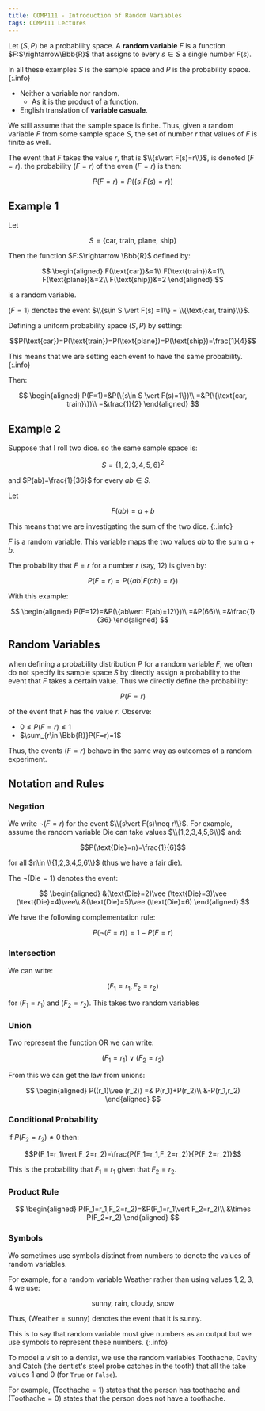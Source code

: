 ```yaml
---
title: COMP111 - Introduction of Random Variables
tags: COMP111 Lectures
---
```

Let $(S,P)$ be a probability space. A **random variable** $F$ is a function $F:S\rightarrow\Bbb{R}$ that assigns to every $s\in S$ a single number $F(s)$. 

In all these examples $S$ is the sample space and $P$ is the probability space.
{:.info}

* Neither a variable nor random.
	* As it is the product of a function.
* English translation of **variable casuale**.

We still assume that the sample space is finite. Thus, given a random variable $F$ from some sample space $S$, the set of number $r$ that values of $F$ is finite as well.

The event that $F$ takes the value $r$, that is $\\{s\vert F(s)=r\\}$, is denoted $(F=r)$. the probability $(F=r)$ of the even $(F=r)$ is then:

$$P(F=r)=P(\{s\vert F(s)=r\})$$

## Example 1
Let

$$S=\{\text{car, train, plane, ship}\}$$

Then the function $F:S\rightarrow \Bbb{R}$ defined by:

$$
\begin{aligned}
F(\text{car})&=1\\
F(\text{train})&=1\\
F(\text{plane})&=2\\
F(\text{ship})&=2
\end{aligned}
$$

is a random variable.

$(F=1)$ denotes the event $\\{s\in S \vert F(s) =1\\} = \\{\text{car, train}\\}$.

Defining a uniform probability space $(S,P)$ by setting:

$$P(\text{car})=P(\text{train})=P(\text{plane})=P(\text{ship})=\frac{1}{4}$$

This means that we are setting each event to have the same probability.
{:.info}

Then:

$$
\begin{aligned}
P(F=1)=&P(\{s\in S \vert F(s)=1\})\\
=&P(\{\text{car, train}\})\\
=&\frac{1}{2}
\end{aligned}
$$

## Example 2
Suppose that I roll two dice. so the same sample space is:

$$S=\{1,2,3,4,5,6\}^2$$

and $P(ab)=\frac{1}{36}$ for every $ab\in S$.

Let 

$$F(ab) = a+b$$

This means that we are investigating the sum of the two dice.
{:.info}

$F$ is a random variable. This variable maps the two values $ab$ to the sum $a+b$. 

The probability that $F=r$ for a number $r$ (say, 12) is given by:

$$P(F=r)=P(\{ab\vert F(ab)=r\})$$

With this example:

$$
\begin{aligned}
P(F=12)=&P(\{ab\vert F(ab)=12\})\\
=&P(66)\\
=&\frac{1}{36}
\end{aligned}
$$
 
## Random Variables
when defining a probability distribution $P$ for a random variable $F$, we often do not specify its sample space $S$ by directly assign a probability to the event that $F$ takes a certain value. Thus we directly define the probability:

$$P(F=r)$$

of the event that $F$ has the value $r$. Observe:

* $0\leq P(F=r)\leq 1$
* $\sum_{r\in \Bbb{R}}P(F=r)=1$

Thus, the events $(F=r)$ behave in the same way as outcomes of a random experiment.

## Notation and Rules
### Negation
We write $\neg(F=r)$ for the event $\\{s\vert F(s)\neq r\\}$. For example, assume the random variable $\text{Die}$ can take values $\\{1,2,3,4,5,6\\}$ and:

$$P(\text{Die}=n)=\frac{1}{6}$$

for all $n\in \\{1,2,3,4,5,6\\}$ (thus we have a fair die).

The $\neg(\text{Die}=1)$ denotes the event:

$$
\begin{aligned}
&(\text{Die}=2)\vee (\text{Die}=3)\vee (\text{Die}=4)\vee\\
&(\text{Die}=5)\vee (\text{Die}=6)
\end{aligned}
$$

We have the following complementation rule:

$$P(\neg(F=r))=1-P(F=r)$$

### Intersection
We can write:

$$(F_1=r_1,F_2=r_2)$$

for $(F_1=r_1)$ and $(F_2=r_2)$. This takes two random variables

### Union
Two represent the function OR we can write:

$$(F_1=r_1)\vee(F_2=r_2)$$

From this we can get the law from unions:

$$
\begin{aligned}
P((r_1)\vee (r_2)) =& P(r_1)+P(r_2)\\
&-P(r_1,r_2)
\end{aligned}
$$

### Conditional Probability
if $P(F_2=r_2)\neq0$ then:

$$P(F_1=r_1\vert F_2=r_2)=\frac{P(F_1=r_1,F_2=r_2)}{P(F_2=r_2)}$$

This is the probability that $F_1=r_1$ given that $F_2=r_2$.

### Product Rule
$$
\begin{aligned}
P(F_1=r_1,F_2=r_2)=&P(F_1=r_1\vert F_2=r_2)\\
&\times P(F_2=r_2)
\end{aligned}
$$

### Symbols
Wo sometimes use symbols distinct from numbers to denote the values of random variables.

For example, for a random variable $\text{Weather}$ rather than using values $1,2,3,4$ we use:

$$\text{sunny, rain, cloudy, snow}$$

Thus, $(\text{Weather}=\text{sunny})$ denotes the event that it is sunny.

This is to say that random variable must give numbers as an output but we use symbols to represent these numbers.
{:.info}

To model a visit  to a dentist, we use the random variables $\text{Toothache, Cavity}$ and $\text{Catch}$ (the dentist's steel probe catches in the tooth) that all the take values 1 and 0 (for `True` or `False`). 

For example, ($\text{Toothache}=1$) states that the person has toothache and ($\text{Toothache}=0$) states that the person does not have a toothache.
